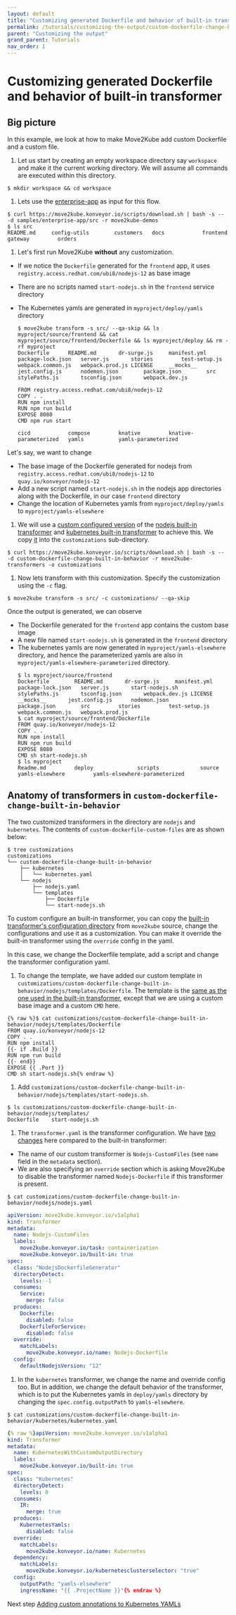 ```yaml
---
layout: default
title: "Customizing generated Dockerfile and behavior of built-in transformer"
permalink: /tutorials/customizing-the-output/custom-dockerfile-change-built-in-behavior
parent: "Customizing the output"
grand_parent: Tutorials
nav_order: 1
---
```


# Customizing generated Dockerfile and behavior of built-in transformer

## Big picture

In this example, we look at how to make Move2Kube add custom Dockerfile and a custom file. 

1. Let us start by creating an empty workspace directory say `workspace` and make it the current working directory. We will assume all commands are executed within this directory.
  ```console
  $ mkdir workspace && cd workspace
  ```

1. Lets use the [enterprise-app](https://github.com/konveyor/move2kube-demos/tree/main/samples/enterprise-app) as input for this flow.
  ```console
  $ curl https://move2kube.konveyor.io/scripts/download.sh | bash -s -- -d samples/enterprise-app/src -r move2kube-demos
  $ ls src
  README.md		config-utils		customers	docs			frontend		gateway			orders
  ```

1. Let's first run Move2Kube **without** any customization. 
  - If we notice the `Dockerfile` generated for the `frontend` app, it uses `registry.access.redhat.com/ubi8/nodejs-12` as base image
  - There are no scripts named `start-nodejs.sh` in the `frontend` service directory
  - The Kubernetes yamls are generated in `myproject/deploy/yamls` directory

    ```console
    $ move2kube transform -s src/ --qa-skip && ls myproject/source/frontend && cat myproject/source/frontend/Dockerfile && ls myproject/deploy && rm -rf myproject
    Dockerfile		README.md		dr-surge.js		manifest.yml		package-lock.json	server.js		stories			test-setup.js		webpack.common.js	webpack.prod.js LICENSE		__mocks__		jest.config.js		nodemon.json		package.json		src			stylePaths.js		tsconfig.json		webpack.dev.js

    FROM registry.access.redhat.com/ubi8/nodejs-12
    COPY . .
    RUN npm install
    RUN npm run build
    EXPOSE 8080
    CMD npm run start

    cicd			compose			knative			knative-parameterized	yamls			yamls-parameterized
    ```

  Let's say, we want to change 
  - The base image of the Dockerfile generated for nodejs from `registry.access.redhat.com/ubi8/nodejs-12` to `quay.io/konveyor/nodejs-12`
  - Add a new script named `start-nodejs.sh` in the nodejs app directories along with the Dockerfile, in our case `frontend` directory
  - Change the location of Kubernetes yamls from `myproject/deploy/yamls` to `myproject/yamls-elsewhere`

1. We will use a [custom configured version](https://github.com/konveyor/move2kube-transformers/tree/main/custom-dockerfile-change-built-in-behavior) of the [nodejs built-in transformer](https://github.com/konveyor/move2kube/tree/main/assets/built-in/transformers/dockerfilegenerator/nodejs) and [kubernetes built-in transformer](https://github.com/konveyor/move2kube/tree/main/assets/built-in/transformers/kubernetes/kubernetes) to achieve this. We copy [it](https://github.com/konveyor/move2kube-transformers/tree/main/custom-dockerfile-change-built-in-behavior) into the `customizations` sub-directory.
  ```console
  $ curl https://move2kube.konveyor.io/scripts/download.sh | bash -s -- -d custom-dockerfile-change-built-in-behavior -r move2kube-transformers -o customizations
  ```

1. Now lets transform with this customization. Specify the customization using the `-c` flag. 
  ```console
  $ move2kube transform -s src/ -c customizations/ --qa-skip
  ```

Once the output is generated, we can observe 
- The Dockerfile generated for the `frontend` app contains the custom base image
- A new file named `start-nodejs.sh` is generated in the `frontend` directory
- The kubernetes yamls are now generated in `myproject/yamls-elsewhere` directory, and hence the parameterized yamls are also in `myproject/yamls-elsewhere-parameterized` directory.
  ```console
  $ ls myproject/source/frontend
  Dockerfile		README.md		dr-surge.js		manifest.yml		package-lock.json	server.js		start-nodejs.sh		stylePaths.js		tsconfig.json		webpack.dev.js LICENSE		__mocks__		jest.config.js		nodemon.json		package.json		src			stories			test-setup.js		webpack.common.js	webpack.prod.js
  $ cat myproject/source/frontend/Dockerfile
  FROM quay.io/konveyor/nodejs-12
  COPY . .
  RUN npm install
  RUN npm run build
  EXPOSE 8080
  CMD sh start-nodejs.sh
  $ ls myproject
  Readme.md			deploy				scripts				source				yamls-elsewhere			yamls-elsewhere-parameterized
  ```

## Anatomy of transformers in `custom-dockerfile-change-built-in-behavior`

The two customized transformers in the directory are `nodejs` and `kubernetes`. 
The contents of `custom-dockerfile-custom-files` are as shown below:
  ```console
  $ tree customizations
  customizations
  └── custom-dockerfile-change-built-in-behavior
      ├── kubernetes
      │   └── kubernetes.yaml
      └── nodejs
          ├── nodejs.yaml
          └── templates
              ├── Dockerfile
              └── start-nodejs.sh
  ```
To custom configure an built-in transformer, you can copy the [built-in transformer's configuration directory](https://github.com/konveyor/move2kube/tree/main/assets/built-in/transformers) from `move2kube` source, change the configurations and use it as a customization. You can make it override the built-in transformer using the `override` config in the yaml.

In this case, we change the Dockerfile template, add a script and change the transformer configuration yaml.

1. To change the template, we have added our custom template in `customizations/custom-dockerfile-change-built-in-behavior/nodejs/templates/Dockerfile`. The template is the [same as the one used in the built-in transformer](https://github.com/konveyor/move2kube/blob/main/assets/built-in/transformers/dockerfilegenerator/nodejs/templates/Dockerfile), except that we are using a custom base image and a custom `CMD` here.
  ```
  {% raw %}$ cat customizations/custom-dockerfile-change-built-in-behavior/nodejs/templates/Dockerfile
  FROM quay.io/konveyor/nodejs-12
  COPY . .
  RUN npm install
  {{- if .Build }}
  RUN npm run build
  {{- end}}
  EXPOSE {{ .Port }}
  CMD sh start-nodejs.sh{% endraw %}
  ```

1. Add `customizations/custom-dockerfile-change-built-in-behavior/nodejs/templates/start-nodejs.sh`.
  ```console
  $ ls customizations/custom-dockerfile-change-built-in-behavior/nodejs/templates/
  Dockerfile	start-nodejs.sh
  ```

1. The `transformer.yaml` is the transformer configuration. We have [two changes](https://github.com/konveyor/move2kube/blob/main/assets/built-in/transformers/dockerfilegenerator/nodejs/transformer.yaml) here compared to the built-in transformer: 
  - The name of our custom transformer is `Nodejs-CustomFiles` (see `name` field in the `metadata` section). 
  - We are also specifying an `override` section which is asking Move2Kube to disable the transformer named `Nodejs-Dockerfile` if this transformer is present.
  ```console
  $ cat customizations/custom-dockerfile-change-built-in-behavior/nodejs/nodejs.yaml
  ```
  ```yaml
  apiVersion: move2kube.konveyor.io/v1alpha1
  kind: Transformer
  metadata:
    name: Nodejs-CustomFiles
    labels:
      move2kube.konveyor.io/task: containerization
      move2kube.konveyor.io/built-in: true
  spec:
    class: "NodejsDockerfileGenerator"
    directoryDetect:
      levels: -1
    consumes:
      Service: 
        merge: false
    produces:
      Dockerfile:
        disabled: false
      DockerfileForService:
        disabled: false
    override:
      matchLabels: 
        move2kube.konveyor.io/name: Nodejs-Dockerfile
    config:
      defaultNodejsVersion: "12"
  ```

1. In the `kubernetes` transformer, we change the name and override config too. But in addition, we change the default behavior of the transformer, which is to put the Kubernetes yamls in `deploy/yamls` directory by changing the `spec.config.outputPath` to `yamls-elsewhere`.
  ```console
  $ cat customizations/custom-dockerfile-change-built-in-behavior/kubernetes/kubernetes.yaml
  ```
  ```yaml
  {% raw %}apiVersion: move2kube.konveyor.io/v1alpha1
  kind: Transformer
  metadata:
    name: KubernetesWithCustomOutputDirectory
    labels:
      move2kube.konveyor.io/built-in: true
  spec:
    class: "Kubernetes"
    directoryDetect:
      levels: 0
    consumes:
      IR:
        merge: true
    produces:
      KubernetesYamls:
        disabled: false
    override:
      matchLabels:
        move2kube.konveyor.io/name: Kubernetes
    dependency:
      matchLabels:
        move2kube.konveyor.io/kubernetesclusterselector: "true"
    config:
      outputPath: "yamls-elsewhere"
      ingressName: "{{ .ProjectName }}"{% endraw %}
  ```

Next step [Adding custom annotations to Kubernetes YAMLs](/tutorials/customizing-the-output/custom-annotations)
